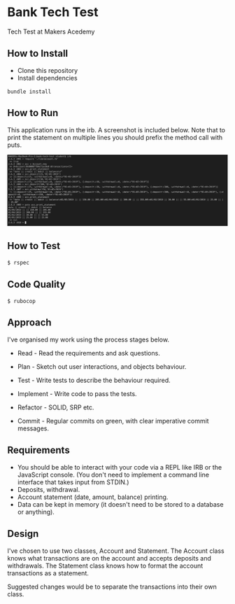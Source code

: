 # Bank Tech Test

Tech Test at Makers Acedemy

## How to Install

* Clone this repository
* Install dependencies

```console
bundle install
```

## How to Run

This application runs in the irb. A screenshot is included below. Note that to print the statement on multiple lines you should prefix the method call with puts.

![irb image](screenshot.png)

## How to Test

```console
$ rspec
```

## Code Quality

```
$ rubocop
```

## Approach

I've organised my work using the process stages below.

* Read - Read the requirements and ask questions.

* Plan - Sketch out user interactions, and objects behaviour.
* Test - Write tests to describe the behaviour required.
* Implement - Write code to pass the tests.

* Refactor - SOLID, SRP etc.
* Commit - Regular commits on green, with clear imperative commit messages.

## Requirements

* You should be able to interact with your code via a REPL like IRB or the JavaScript console. (You don't need to implement a command line interface that takes input from STDIN.)
* Deposits, withdrawal.
* Account statement (date, amount, balance) printing.
* Data can be kept in memory (it doesn't need to be stored to a database or anything).  

## Design

I've chosen to use two classes, Account and Statement.
The Account class knows what transactions are on the account and accepts deposits and withdrawals.
The Statement class knows how to format the account transactions as a statement.

Suggested changes would be to separate the transactions into their own class.
